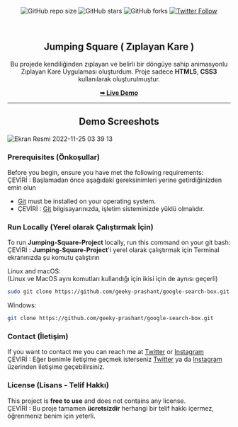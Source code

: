 <div align="center">
  
  ![GitHub repo size](https://img.shields.io/github/repo-size/tolgaugurlu/Jumping-Square-Project)
  ![GitHub stars](https://img.shields.io/github/stars/tolgaugurlu/Jumping-Square-Project)
  ![GitHub forks](https://img.shields.io/github/forks/tolgaugurlu/Jumping-Square-Project?style=social)
  [![Twitter Follow](https://img.shields.io/twitter/follow/tolgaaugurlu?style=social)](https://twitter.com/intent/follow?screen_name=tolgaugurlu)
  
  <br>

  <h2 align="center">Jumping Square ( Zıplayan Kare )</h2>

  Bu projede kendiliğinden zıplayan ve belirli bir döngüye sahip animasyonlu Zıplayan Kare Uygulaması oluşturdum. Proje sadece **HTML5**, **CSS3** kullanılarak oluşturulmuştur.

  <a href="https://tolgaugurlu.github.io/Jumping-Square-Project"><strong>➥ Live Demo</strong></a>

</div>
<hr>
<h2 align="center">Demo Screeshots</h2>

![Ekran Resmi 2022-11-25 03 39 13](https://user-images.githubusercontent.com/85436268/203878735-b80bd615-a986-4e13-a908-48e3b2bcb297.png)

### Prerequisites (Önkoşullar)

Before you begin, ensure you have met the following requirements:<br>
ÇEVİRİ : Başlamadan önce aşağıdaki gereksinimleri yerine getirdiğinizden emin olun

* [Git](https://git-scm.com/downloads "Download Git") must be installed on your operating system.<br>
* ÇEVİRİ : [Git](https://git-scm.com/downloads "Download Git") bilgisayarınızda, işletim sisteminizde yüklü olmalıdır.

### Run Locally (Yerel olarak Çalıştırmak İçin)

To run **Jumping-Square-Project** locally, run this command on your git bash: <br>
ÇEVİRİ : **Jumping-Square-Project**'i yerel olarak çalıştırmak için Terminal ekranınızda şu komutu çalıştırın

Linux and macOS:<br>
(Linux ve MacOS aynı komutları kullandığı için ikisi için de aynısı geçerli)

```bash
sudo git clone https://github.com/geeky-prashant/google-search-box.git
```

Windows:

```bash
git clone https://github.com/geeky-prashant/google-search-box.git
```

### Contact (İletişim)

If you want to contact me you can reach me at [Twitter](https://www.twitter.com/tolgaaugurlu) or 
[Instagram](https://www.instagram.com/tolgaaugurlu)<br>
ÇEVİRİ : Eğer benimle iletişime geçmek isterseniz [Twitter](https://www.twitter.com/tolgaaugurlu) ya da [Instagram](https://www.instagram.com/tolgaaugurlu) üzerinden iletişime geçebilirsiniz.

### License (Lisans - Telif Hakkı)

This project is **free to use** and does not contains any license. <br>
ÇEVİRİ : Bu proje tamamen **ücretsizdir** herhangi bir telif hakkı içermez, öğrenmeniz benim için yeterli.
